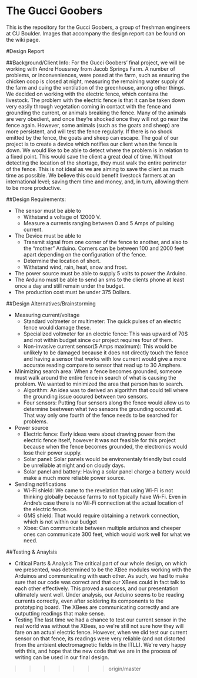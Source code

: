 The Gucci Goobers
=============

This is the repository for the Gucci Goobers, a group of freshman engineers at CU Boulder.
Images that accompany the design report can be found on the wiki page.

#Design Report

##Background/Client Info:
  For the Gucci Goobers’ final project, we will be working with Andre Houssney from Jacob Springs Farm. A number of problems, or inconveniences, were posed at the farm, such as ensuring the chicken coop is closed at night, measuring the remaining water supply of the farm and cuing the ventilation of the greenhouse, among other things. We decided on working with the electric fence, which contains the livestock. The problem with the electric fence is that it can be taken down very easily through vegetation coming in contact with the fence and grounding the current, or animals breaking the fence. Many of the animals are very obedient, and once they’re shocked once they will not go near the fence again. However, some animals (such as the goats and sheep) are more persistent, and will test the fence regularly. If there is no shock emitted by the fence, the goats and sheep can escape. The goal of our project is to create a device which notifies our client when the fence is down. We would like to be able to detect where the problem is in relation to a fixed point. This would save the client a great deal of time. Without detecting the location of the shortage, they must walk the entire perimeter of the fence. This is not ideal as we are aiming to save the client as much time as possible. We believe this could benefit livestock farmers at an international level; saving them time and money, and, in turn, allowing them to be more productive.


##Design Requirements:
- The sensor must be able to 
  - Withstand a voltage of 12000 V.
  - Measure a currents ranging between 0 and 5 Amps of pulsing current.
- The Device must be able to
  - Transmit signal from one corner of the fence to another, and also to the “mother” Arduino. Corners can be between 100 and 2000 feet apart depending on the configuration of the fence.
  - Determine the location of short.
  - Withstand wind, rain, heat, snow and frost.
- The power source must be able to supply 5 volts to power the Arduino.
- The Arduino must be able to send an sms to the clients phone at least once a day and still remain under the budget.
- The production cost must be under 375 Dollars.



##Design Alternatives/Brainstorming
- Measuring current/voltage
  - Standard voltmeter or multimeter: The quick pulses of an electric fence would damage these.
  - Specialized voltmeter for an electric fence: This was upward of 70$ and not within budget since our project requires four of them.
  - Non-invasive current sensor(5 Amps maximum): This would be unlikely to be damaged because it does not directly touch the fence and having a sensor that works with low current would give a more accurate reading compare to sensor that read up to 30 Amphere.
- Minimizing search area: When a fence becomes grounded, someone must walk around the entire fence in search of what is causing the problem. We wanted to minimized the area that person has to search.
  - Algorithm: An idea was to derived an algorithm that could tell where the grounding issue occured between two sensors.
  - Four sensors: Putting four sensors along the fence would allow us to determine beetween what two sensors the grounding occured at. That way only one fourth of the fence needs to be searched for problems.
- Power source
  - Electric fence: Early ideas were about drawing power from the electric fence itself, however it was not feasible for this project because when the fence becomes grounded, the electronics would lose their power supply.
  - Solar panel: Solar panels would be environentaly friendly but could be unreliable at night and on cloudy days.
  - Solar panel and battery: Having a solar panel charge a battery would make a much more reliable power source.
- Sending notifications
  - Wi-Fi shield: We came to the revelation that using Wi-Fi is not thinking globally because farms to not typically have Wi-Fi. Even in Andre’s case there is no Wi-Fi connection at the actual location of the electric fence.
  - GMS shield: That would require obtaining a network connection, which is not within our budget
  - Xbee: Can communicate between multiple arduinos and cheeper ones can communicate 300 feet, which would work well for what we need.
  

##Testing & Anaylsis
- Critical Parts & Analysis
The critical part of our whole design, on which we presented, was determined to be the XBee modules working with the Arduinos and communicating with each other.  As such, we had to make sure that our code was correct and that our XBees could in fact talk to each other effectively.  This proved a success, and our presentation ultimately went well.  Under analysis, our Arduino seems to be reading currents correctly, even after soldering its components to the prototyping board. The XBees are communicating correctly and are outputting readings that make sense.  
- Testing
The last time we had a chance to test our current sensor in the real world was without the XBees, so we're still not sure how they will fare on an actual electric fence.  However, when we did test our current sensor on that fence, its readings were very reliable (and not distorted from the ambient electromagnetic fields in the ITLL).  We're very happy with this, and hope that the new code that we are in the process of writing can be used in our final design.


>>>>>>> origin/master
